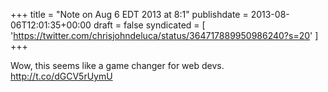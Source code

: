 +++
title = "Note on Aug 6 EDT 2013 at 8:1"
publishdate = 2013-08-06T12:01:35+00:00
draft = false
syndicated = [ 'https://twitter.com/chrisjohndeluca/status/364717889950986240?s=20' ]
+++

Wow, this seems like a game changer for web devs.  http://t.co/dGCV5rUymU
